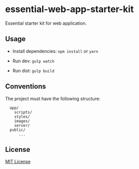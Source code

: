 # essential-web-app-starter-kit

Essential starter kit for web application.

## Usage

- Install dependencies: `npm install` or `yarn`

- Run dev: `gulp watch`

- Run dist: `gulp build`

## Conventions

The project must have the following structure:
```
  app/
    scripts/
    styles/
    images/
    server/
  public/
      ...
```

## License

[MIT License](http://opensource.org/licenses/MIT)
